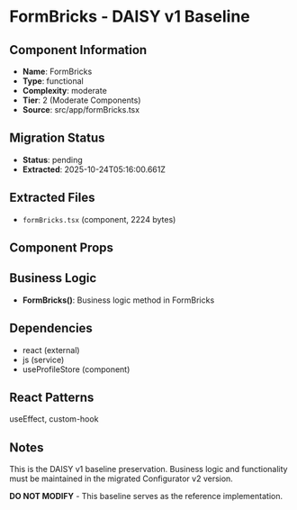 # FormBricks - DAISY v1 Baseline

## Component Information

- **Name**: FormBricks
- **Type**: functional
- **Complexity**: moderate
- **Tier**: 2 (Moderate Components)
- **Source**: src/app/formBricks.tsx

## Migration Status

- **Status**: pending
- **Extracted**: 2025-10-24T05:16:00.661Z

## Extracted Files

- `formBricks.tsx` (component, 2224 bytes)

## Component Props



## Business Logic

- **FormBricks()**: Business logic method in FormBricks

## Dependencies

- react (external)
- js (service)
- useProfileStore (component)

## React Patterns

useEffect, custom-hook

## Notes

This is the DAISY v1 baseline preservation. Business logic and functionality
must be maintained in the migrated Configurator v2 version.

**DO NOT MODIFY** - This baseline serves as the reference implementation.
